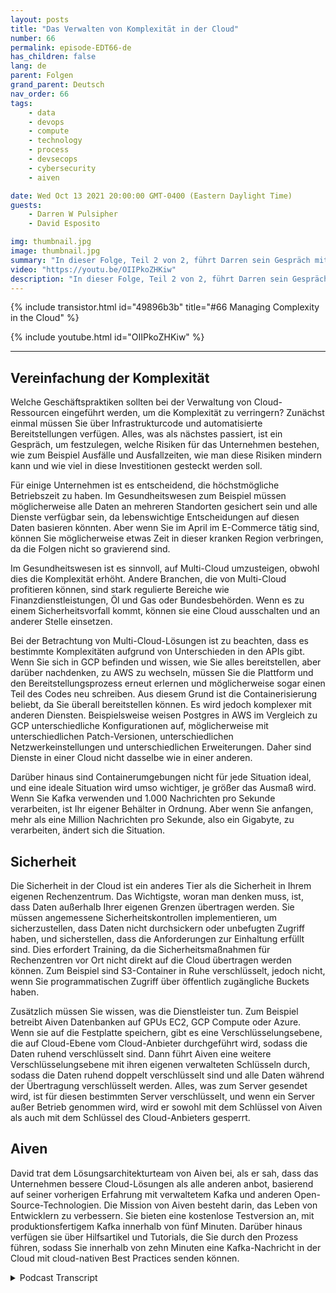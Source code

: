 ```yaml
---
layout: posts
title: "Das Verwalten von Komplexität in der Cloud"
number: 66
permalink: episode-EDT66-de
has_children: false
lang: de
parent: Folgen
grand_parent: Deutsch
nav_order: 66
tags:
    - data
    - devops
    - compute
    - technology
    - process
    - devsecops
    - cybersecurity
    - aiven

date: Wed Oct 13 2021 20:00:00 GMT-0400 (Eastern Daylight Time)
guests:
    - Darren W Pulsipher
    - David Esposito

img: thumbnail.jpg
image: thumbnail.jpg
summary: "In dieser Folge, Teil 2 von 2, führt Darren sein Gespräch mit David Esposito, Global Solution Architect, von Aiven fort, über die Beschleunigung der Cloud-Adoption bei gleichzeitiger Reduzierung von Komplexität und Kosten."
video: "https://youtu.be/OIIPkoZHKiw"
description: "In dieser Folge, Teil 2 von 2, führt Darren sein Gespräch mit David Esposito, Global Solution Architect, von Aiven fort, über die Beschleunigung der Cloud-Adoption bei gleichzeitiger Reduzierung von Komplexität und Kosten."
---
```


<div>
{% include transistor.html id="49896b3b" title="#66 Managing Complexity in the Cloud" %}

{% include youtube.html id="OIIPkoZHKiw" %}
</div>

---

## Vereinfachung der Komplexität

Welche Geschäftspraktiken sollten bei der Verwaltung von Cloud-Ressourcen eingeführt werden, um die Komplexität zu verringern? Zunächst einmal müssen Sie über Infrastrukturcode und automatisierte Bereitstellungen verfügen. Alles, was als nächstes passiert, ist ein Gespräch, um festzulegen, welche Risiken für das Unternehmen bestehen, wie zum Beispiel Ausfälle und Ausfallzeiten, wie man diese Risiken mindern kann und wie viel in diese Investitionen gesteckt werden soll.

Für einige Unternehmen ist es entscheidend, die höchstmögliche Betriebszeit zu haben. Im Gesundheitswesen zum Beispiel müssen möglicherweise alle Daten an mehreren Standorten gesichert sein und alle Dienste verfügbar sein, da lebenswichtige Entscheidungen auf diesen Daten basieren könnten. Aber wenn Sie im April im E-Commerce tätig sind, können Sie möglicherweise etwas Zeit in dieser kranken Region verbringen, da die Folgen nicht so gravierend sind.

Im Gesundheitswesen ist es sinnvoll, auf Multi-Cloud umzusteigen, obwohl dies die Komplexität erhöht. Andere Branchen, die von Multi-Cloud profitieren können, sind stark regulierte Bereiche wie Finanzdienstleistungen, Öl und Gas oder Bundesbehörden. Wenn es zu einem Sicherheitsvorfall kommt, können sie eine Cloud ausschalten und an anderer Stelle einsetzen.

Bei der Betrachtung von Multi-Cloud-Lösungen ist zu beachten, dass es bestimmte Komplexitäten aufgrund von Unterschieden in den APIs gibt. Wenn Sie sich in GCP befinden und wissen, wie Sie alles bereitstellen, aber darüber nachdenken, zu AWS zu wechseln, müssen Sie die Plattform und den Bereitstellungsprozess erneut erlernen und möglicherweise sogar einen Teil des Codes neu schreiben. Aus diesem Grund ist die Containerisierung beliebt, da Sie überall bereitstellen können. Es wird jedoch komplexer mit anderen Diensten. Beispielsweise weisen Postgres in AWS im Vergleich zu GCP unterschiedliche Konfigurationen auf, möglicherweise mit unterschiedlichen Patch-Versionen, unterschiedlichen Netzwerkeinstellungen und unterschiedlichen Erweiterungen. Daher sind Dienste in einer Cloud nicht dasselbe wie in einer anderen.

Darüber hinaus sind Containerumgebungen nicht für jede Situation ideal, und eine ideale Situation wird umso wichtiger, je größer das Ausmaß wird. Wenn Sie Kafka verwenden und 1.000 Nachrichten pro Sekunde verarbeiten, ist Ihr eigener Behälter in Ordnung. Aber wenn Sie anfangen, mehr als eine Million Nachrichten pro Sekunde, also ein Gigabyte, zu verarbeiten, ändert sich die Situation.

## Sicherheit

Die Sicherheit in der Cloud ist ein anderes Tier als die Sicherheit in Ihrem eigenen Rechenzentrum. Das Wichtigste, woran man denken muss, ist, dass Daten außerhalb Ihrer eigenen Grenzen übertragen werden. Sie müssen angemessene Sicherheitskontrollen implementieren, um sicherzustellen, dass Daten nicht durchsickern oder unbefugten Zugriff haben, und sicherstellen, dass die Anforderungen zur Einhaltung erfüllt sind. Dies erfordert Training, da die Sicherheitsmaßnahmen für Rechenzentren vor Ort nicht direkt auf die Cloud übertragen werden können. Zum Beispiel sind S3-Container in Ruhe verschlüsselt, jedoch nicht, wenn Sie programmatischen Zugriff über öffentlich zugängliche Buckets haben.

Zusätzlich müssen Sie wissen, was die Dienstleister tun. Zum Beispiel betreibt Aiven Datenbanken auf GPUs EC2, GCP Compute oder Azure. Wenn sie auf die Festplatte speichern, gibt es eine Verschlüsselungsebene, die auf Cloud-Ebene vom Cloud-Anbieter durchgeführt wird, sodass die Daten ruhend verschlüsselt sind. Dann führt Aiven eine weitere Verschlüsselungsebene mit ihren eigenen verwalteten Schlüsseln durch, sodass die Daten ruhend doppelt verschlüsselt sind und alle Daten während der Übertragung verschlüsselt werden. Alles, was zum Server gesendet wird, ist für diesen bestimmten Server verschlüsselt, und wenn ein Server außer Betrieb genommen wird, wird er sowohl mit dem Schlüssel von Aiven als auch mit dem Schlüssel des Cloud-Anbieters gesperrt.

## Aiven

David trat dem Lösungsarchitekturteam von Aiven bei, als er sah, dass das Unternehmen bessere Cloud-Lösungen als alle anderen anbot, basierend auf seiner vorherigen Erfahrung mit verwaltetem Kafka und anderen Open-Source-Technologien. Die Mission von Aiven besteht darin, das Leben von Entwicklern zu verbessern. Sie bieten eine kostenlose Testversion an, mit produktionsfertigem Kafka innerhalb von fünf Minuten. Darüber hinaus verfügen sie über Hilfsartikel und Tutorials, die Sie durch den Prozess führen, sodass Sie innerhalb von zehn Minuten eine Kafka-Nachricht in der Cloud mit cloud-nativen Best Practices senden können.



<details>
<summary> Podcast Transcript </summary>

<p></p>

</details>
